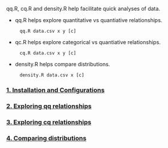qq.R, cq.R and density.R help facilitate quick analyses of data.

-  qq.R helps explore quantitative vs quantiative relationships.
```
     qq.R data.csv x y [c]
```
-  qc.R helps explore categorical vs quantiative relationships.
```
     cq.R data.csv x y [c]
```
-  density.R helps compare distributions.
```
     density.R data.csv x [c]
```

### [1. Installation and Configurations](../docs/Installation.md)
### [2. Exploring qq relationships](../docs/qq.md)
### [3. Exploring cq relationships](../docs/cq.md)
### [4. Comparing distributions](../docs/density.md)




